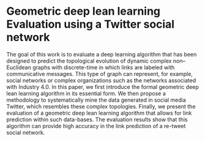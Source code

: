 # Geometric deep lean learning Evaluation using a Twitter social network

The goal of this work is to evaluate a deep learning algorithm that has been designed to predict the topological evolution of dynamic complex non–Euclidean graphs with discrete-time in which links are labeled with communicative messages. This type of graph can represent, for example, social networks or complex organizations such as the networks associated with Industry 4.0. In this paper, we first introduce the formal geometric deep lean learning algorithm in its essential form. We then propose a methodology to systematically mine the data generated in social media Twitter, which resembles these complex topologies. Finally, we present the evaluation of a geometric deep lean learning algorithm that allows for link prediction within such data-bases. The evaluation results show that this algorithm can provide high accuracy in the link prediction of a re-tweet social network.
